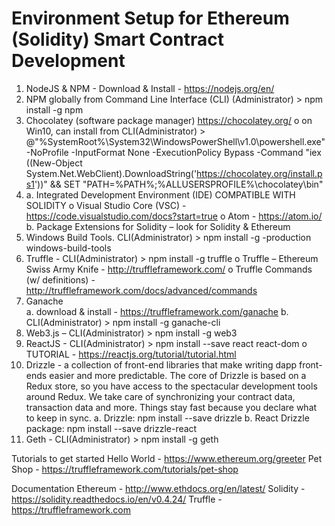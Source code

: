 # Environment Setup for Ethereum (Solidity) Smart Contract Development 


1.	NodeJS & NPM - Download & Install - https://nodejs.org/en/ 
2.	NPM globally from Command Line Interface (CLI) (Administrator) > npm install -g npm
3.	Chocolatey (software package manager) https://chocolatey.org/ 
o	on Win10, can install from CLI(Administrator) > @"%SystemRoot%\System32\WindowsPowerShell\v1.0\powershell.exe" -NoProfile -InputFormat None -ExecutionPolicy Bypass -Command "iex ((New-Object System.Net.WebClient).DownloadString('https://chocolatey.org/install.ps1'))" && SET "PATH=%PATH%;%ALLUSERSPROFILE%\chocolatey\bin"
4.	a. Integrated Development Environment (IDE) COMPATIBLE WITH SOLIDITY
o	Visual Studio Core (VSC) - https://code.visualstudio.com/docs?start=true
o	Atom - https://atom.io/ 
       b. Package Extensions for Solidity –  look for Solidity & Ethereum
5.    Windows Build Tools. CLI(Administrator) > npm install -g -production windows-build-tools
6.    Truffle - CLI(Administrator) > npm install -g truffle
o	Truffle  – Ethereum Swiss Army Knife - http://truffleframework.com/ 
o	Truffle Commands (w/ definitions) - http://truffleframework.com/docs/advanced/commands 
7.    Ganache  
a. download & install - https://truffleframework.com/ganache 
b. CLI(Administrator) > npm install -g ganache-cli
8.   Web3.js – CLI(Administrator) > npm install -g web3
9.   ReactJS - CLI(Administrator) > npm install --save react react-dom
o	TUTORIAL - https://reactjs.org/tutorial/tutorial.html
10.   Drizzle -  a collection of front-end libraries that make writing dapp front-ends easier and more predictable. The core of Drizzle is based on a Redux store, so you have access to the spectacular development tools around Redux. We take care of synchronizing your contract data, transaction data and more. Things stay fast because you declare what to keep in sync.
          a. Drizzle: npm install --save drizzle
          b. React Drizzle package: npm install --save drizzle-react
11. Geth - CLI(Administrator) > npm install -g geth


Tutorials to get started
Hello World - https://www.ethereum.org/greeter 
Pet Shop - https://truffleframework.com/tutorials/pet-shop 

Documentation
Ethereum - http://www.ethdocs.org/en/latest/ 
Solidity - https://solidity.readthedocs.io/en/v0.4.24/ 
Truffle - https://truffleframework.com 
